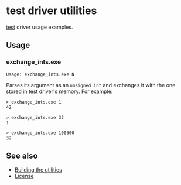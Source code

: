 # test driver utilities

[test] driver usage examples.

[test]: ../../src/test

## Usage

### exchange_ints.exe

    Usage: exchange_ints.exe N

Parses its argument as an `unsigned int` and exchanges it with the one stored
in [test] driver's memory.
For example:

    > exchange_ints.exe 1
    42

    > exchange_ints.exe 32
    1

    > exchange_ints.exe 100500
    32

## See also

* [Building the utilities]
* [License]

[Building the utilities]: ../README.md#building-the-utilities
[License]: ../../README.md#license
